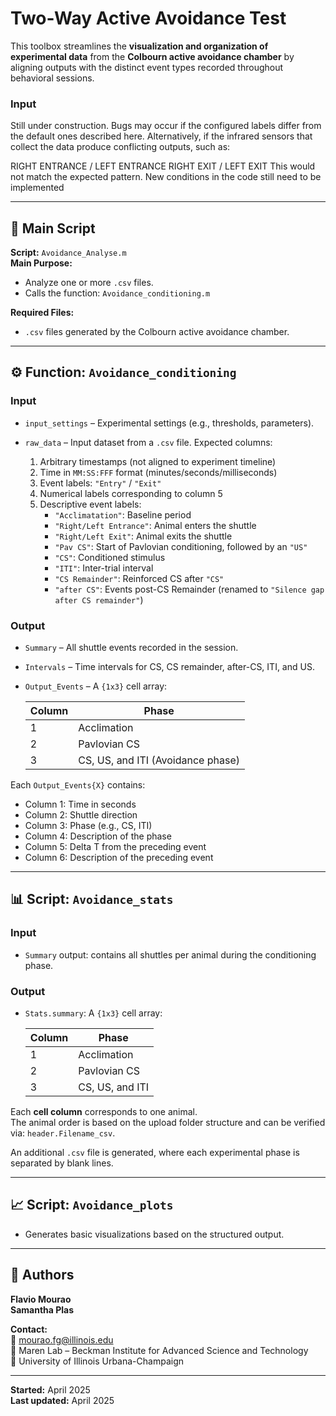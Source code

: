 # Two-Way Active Avoidance Test

This toolbox streamlines the **visualization and organization of experimental data** from the **Colbourn active avoidance chamber** by aligning outputs with the distinct event types recorded throughout behavioral sessions.

### **Input**
Still under construction.
Bugs may occur if the configured labels differ from the default ones described here.
Alternatively, if the infrared sensors that collect the data produce conflicting outputs, such as:

RIGHT ENTRANCE / LEFT ENTRANCE
RIGHT EXIT / LEFT EXIT
This would not match the expected pattern.
New conditions in the code still need to be implemented

---

## 📁 Main Script

**Script:** `Avoidance_Analyse.m`  
**Main Purpose:**  
- Analyze one or more `.csv` files.
- Calls the function: `Avoidance_conditioning.m`

**Required Files:**  
- `.csv` files generated by the Colbourn active avoidance chamber.

---

## ⚙️ Function: `Avoidance_conditioning`

### **Input**
- `input_settings` – Experimental settings (e.g., thresholds, parameters).  
- `raw_data` – Input dataset from a `.csv` file. Expected columns:

  1. Arbitrary timestamps (not aligned to experiment timeline)  
  2. Time in `MM:SS:FFF` format (minutes/seconds/milliseconds)  
  3. Event labels: `"Entry"` / `"Exit"`  
  4. Numerical labels corresponding to column 5  
  5. Descriptive event labels:
     - `"Acclimatation"`: Baseline period  
     - `"Right/Left Entrance"`: Animal enters the shuttle  
     - `"Right/Left Exit"`: Animal exits the shuttle  
     - `"Pav CS"`: Start of Pavlovian conditioning, followed by an `"US"`  
     - `"CS"`: Conditioned stimulus  
     - `"ITI"`: Inter-trial interval  
     - `"CS Remainder"`: Reinforced CS after `"CS"`  
     - `"after CS"`: Events post-CS Remainder (renamed to `"Silence gap after CS remainder"`)

### **Output**
- `Summary` – All shuttle events recorded in the session.  
- `Intervals` – Time intervals for CS, CS remainder, after-CS, ITI, and US.  
- `Output_Events` – A `{1x3}` cell array:

  | Column | Phase                    |
  |--------|--------------------------|
  | 1      | Acclimation              |
  | 2      | Pavlovian CS             |
  | 3      | CS, US, and ITI (Avoidance phase) |

Each `Output_Events{X}` contains:
- Column 1: Time in seconds  
- Column 2: Shuttle direction  
- Column 3: Phase (e.g., CS, ITI)  
- Column 4: Description of the phase  
- Column 5: Delta T from the preceding event  
- Column 6: Description of the preceding event  

---

## 📊 Script: `Avoidance_stats`

### **Input**
- `Summary` output: contains all shuttles per animal during the conditioning phase.

### **Output**
- `Stats.summary`: A `{1x3}` cell array:

  | Column | Phase                    |
  |--------|--------------------------|
  | 1      | Acclimation              |
  | 2      | Pavlovian CS             |
  | 3      | CS, US, and ITI          |

Each **cell column** corresponds to one animal.  
The animal order is based on the upload folder structure and can be verified via: `header.Filename_csv`.

An additional `.csv` file is generated, where each experimental phase is separated by blank lines.

---

## 📈 Script: `Avoidance_plots`

- Generates basic visualizations based on the structured output.

---

## 👥 Authors

**Flavio Mourao**  
**Samantha Plas**

**Contact:**  
📧 mourao.fg@illinois.edu  
🧠 Maren Lab – Beckman Institute for Advanced Science and Technology  
🏫 University of Illinois Urbana-Champaign

---

**Started:** April 2025  
**Last updated:** April 2025
